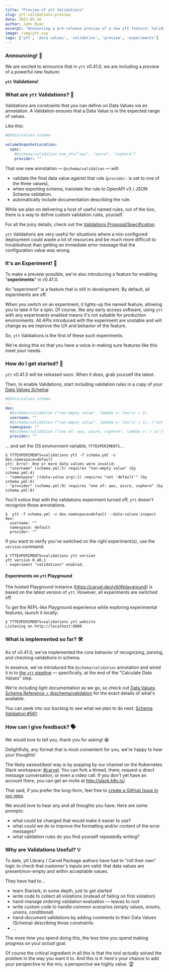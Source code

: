 ```yaml
---
title: "Preview of ytt Validations"
slug: ytt-validations-preview
date: 2022-05-26
author: John Ryan
excerpt: "Announcing a pre-release preview of a new ytt feature: Validations. We show about how to enable this 'experiment', take it for a spin, and influence how it all shakes out."
image: /img/ytt.svg
tags: ['ytt', 'data values', 'validation', 'preview', 'experiments']
---
```


### Announcing! 📣
We are excited to announce that in `ytt` v0.41.0, we are including a _preview_ of a powerful new feature:

**`ytt` Validations!**

### What are `ytt` Validations? 🤔

Validations are constraints that you can define on Data Values via an annotation. A Validation ensures that a Data Value is in the expected range of values.

Like this:

```yaml
#@data/values-schema
---
volumeSnapshotLocation:
  spec:
    #@schema/validation one_of=["aws", "azure", "vsphere"]
    provider: ""
```

That one new annotation — `@schema/validation` — will:
- validate the final data value against that rule (`provider:` is set to one of the three values),
- when exporting schema, translate the rule to OpenAPI v3 / JSON Schema validation.
- automatically include documentation describing the rule.

While we plan on delivering a host of useful named rules, out of the box, there is a way to define custom validation rules, yourself.

For all the juicy details, check out the [Validations Proposal/Specification](https://github.com/vmware-tanzu/carvel/blob/004-schema-validation/proposals/ytt/004-schema-validation/README.md).

`ytt` Validations are very useful for situations where a mis-configured deployment could waste a lot of resources and be much more difficult to troubleshoot than getting an immediate error message that the configuration value was wrong.

### It's an Experiment! 🧪

To make a preview possible, we're also introducing a feature for enabling "**experiments**" in v0.41.0.

An "experiment" is a feature that is still in development. By default, all experiments are off. 

When you switch on an experiment, it lights-up the named feature, allowing you to take it for a spin. Of course, like any early access software, using `ytt` with any experiments enabled means it's not suitable for production environments. All APIs introduced with the experiment are unstable and will change as we improve the UX and behavior of the feature.

So, `ytt` Validations is the first of these such experiments.

We're doing this so that you have a voice in making sure features like this meet _your_ needs.

### How do I get started? 🏇

`ytt` v0.41.0 will be released soon. When it does, grab yourself the latest.

Then, to enable Validations, start including validation rules in a copy of _your_ [Data Values Schema](../ytt/docs/v0.40.0/how-to-write-schema.md/):

```yaml
#@data/values-schema
---
dex:
  #@schema/validation ("non-empty value", lambda v: len(v) > 1)
  username: ""
  #@schema/validation ("non-empty value", lambda v: len(v) > 1), ("not 'default'", lambda v: v != "default")
  namespace: ""
  #@schema/validation ("one of: aws, azure, vsphere", lambda v: v in ["aws", "azure", "vsphere"])
  provider: ""
```

... and set the OS environment variable, `YTTEXPERIMENTS`...

```console
$ YTTEXPERIMENTS=validations ytt -f schema.yml -v dex.namespace=default
ytt: Error: One or more data values were invalid:
- "username" (schema.yml:5) requires "non-empty value" (by schema.yml:4)
- "namespace" ((data-value arg):1) requires "not 'default'" (by schema.yml:6)
- "provider" (schema.yml:9) requires "one of: aws, azure, vsphere" (by schema.yml:8)
```

You'll notice that with the validations experiment turned off, `ytt` doesn't recognize those annotations.

```console
$  ytt -f schema.yml -v dex.namespace=default --data-values-inspect
dex:
  username: ""
  namespace: default
  provider: ""
```

If you want to verify you've switched on the right experiment(s), use the `version` command:

```console
$ YTTEXPERIMENTS=validations ytt version
ytt version 0.40.1
- experiment "validations" enabled.
```

#### Experiments on `ytt` Playground

The hosted Playground instance (https://carvel.dev/ytt/#playground) is based on the latest version of `ytt`. However, all experiments are switched off.

To get the REPL-like Playground experience while exploring experimental features, launch it locally:

```console
$ YTTEXPERIMENTS=validations ytt website
Listening on http://localhost:8080
```


### What is implemented so far? 🛠

As of v0.41.0, we've implemented the core behavior of recognizing, parsing, and checking validations in schema.

In essence, we've introduced the `@schema/validation` annotation and wired it in to [the `ytt` pipeline](../ytt/docs/v0.40.0/how-it-works/) — specifically, at the end of the "Calculate Data Values" step.

We're including light documentation as we go, so check out [Data Values Schema Reference > @schema/validation](../ytt/docs/develop/lang-ref-ytt-schema/#schemavalidation) for the exact details of what's available.

You can peek into our backlog to see what we plan to do next: [Schema Validation #561](https://github.com/vmware-tanzu/carvel-ytt/issues/561).

### How can I give feedback? 🗣

We would love to tell you, thank you for asking! 😁 

Delightfully, any format that is most convenient for you, we're happy to hear your thoughts!

The likely easiest/best way is by popping by our channel on the Kubernetes Slack workspace: [#carvel](https://kubernetes.slack.com/archives/CH8KCCKA5). You can fork a thread, there; request a direct message conversation; or even a video call. If you don't yet have an account there, you can get an invite at http://slack.k8s.io/.

That said, if you prefer the long-form, feel free to [create a GitHub Issue in our repo](https://github.com/vmware-tanzu/carvel-ytt/issues/new?assignees=&labels=carvel+triage&template=other-issue.md&title=Feedback+for+ytt+Validations).

We would love to hear any and all thoughts you have. Here are some prompts:
- what could be changed that would make it easier to use?
- what could we do to improve the formatting and/or content of the error messages?
- what validation rules do you find yourself repeatedly writing?


### Why are Validations Useful? 💡

To date, ytt Library / Carvel Package authors have had to "roll their own" logic to check that customer's inputs are valid: that data values are present/non-empty and within acceptable values.

They have had to...

- learn Starlark, in some depth, just to get started
- write code to collect all violations (instead of failing on first violation)
- hand-manage ordering validation evaluation — leaves to root
- write custom code to handle common scenarios (empty values, enums, unions, conditional)
- hand-document validations by adding comments to their Data Values (Schema) describing those constraints.
- ...

The more time you spend doing this, the less time you spend making progress on your _actual_ goal.

Of course the critical ingredient in all this is that the tool _actually_ solved the problem in the way you want it to. And this is it: here's your chance to add your perspective to the mix; a perspective we highly value. 🏆
